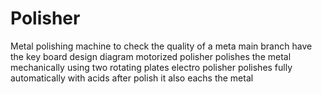 # Polisher
Metal polishing machine to check the quality of a meta
main branch have the key board design diagram
motorized polisher polishes the metal mechanically using two rotating plates
electro polisher polishes fully automatically with acids after polish it also eachs the metal
